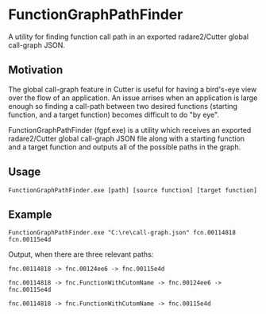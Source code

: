 # FunctionGraphPathFinder
A utility for finding function call path in an exported radare2/Cutter global call-graph JSON.

## Motivation
The global call-graph feature in Cutter is useful for having a bird's-eye view over the flow of an application.
An issue arrises when an application is large enough so finding a call-path between two desired functions (starting function, and a target function) becomes difficult to do "by eye".

FunctionGraphPathFinder (fgpf.exe) is a utility which receives an exported radare2/Cutter global call-graph JSON file along with a starting function and a target function and outputs all of the possible paths in the graph.

## Usage
`FunctionGraphPathFinder.exe [path] [source function] [target function]`

## Example
`FunctionGraphPathFinder.exe "C:\re\call-graph.json" fcn.00114818 fcn.00115e4d`

Output, when there are three relevant paths:

`fnc.00114818 -> fnc.00124ee6 -> fnc.00115e4d`

`fnc.00114818 -> fnc.FunctionWithCutomName -> fnc.00124ee6 -> fnc.00115e4d`

`fnc.00114818 -> fnc.FunctionWithCutomName -> fnc.00115e4d`

